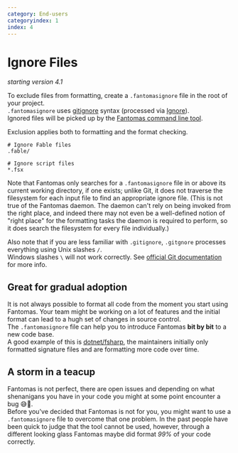 ```yaml
---
category: End-users
categoryindex: 1
index: 4
---
```

# Ignore Files 

*starting version 4.1*

To exclude files from formatting, create a `.fantomasignore` file in the root of your project.  
`.fantomasignore` uses [gitignore](https://git-scm.com/docs/gitignore) syntax (processed via [Ignore](https://github.com/goelhardik/ignore)).  
Ignored files will be picked up by the [Fantomas command line tool](https://www.nuget.org/packages/fantomas/).

Exclusion applies both to formatting and the format checking.

```
# Ignore Fable files
.fable/

# Ignore script files
*.fsx
```

Note that Fantomas only searches for a `.fantomasignore` file in or above its current working directory, if one exists; unlike Git, it does not traverse the filesystem for each input file to find an appropriate ignore file.
(This is not true of the Fantomas daemon. The daemon can't rely on being invoked from the right place, and indeed there may not even be a well-defined notion of "right place" for the formatting tasks the daemon is required to perform, so it does search the filesystem for every file individually.)

Also note that if you are less familiar with `.gitignore`, `.gitgnore` processes everything using Unix slashes `/`.  
Windows slashes ` \ ` will not work correctly. See [official Git documentation](https://git-scm.com/docs/gitignore#_pattern_format) for more info.

## Great for gradual adoption

It is not always possible to format all code from the moment you start using Fantomas. Your team might be working on a lot of features and the initial format can lead to a hugh set of changes in source control.  
The `.fantomasignore` file can help you to introduce Fantomas **bit by bit** to a new code base.  
A good example of this is [dotnet/fsharp](https://github.com/dotnet/fsharp/blob/main/.fantomasignore), the maintainers initially only formatted signature files and are formatting more code over time.

## A storm in a teacup

Fantomas is not perfect, there are open issues and depending on what shenanigans you have in your code you might at some point encounter a bug 😅🙈.  
Before you've decided that Fantomas is not for you, you might want to use a `.fantomasignore` file to overcome that one problem.
In the past people have been quick to judge that the tool cannot be used, however, through a different looking glass Fantomas maybe did format *99%* of your code correctly.

<fantomas-nav previous="{{fsdocs-previous-page-link}}" next="{{fsdocs-next-page-link}}"></fantomas-nav>
